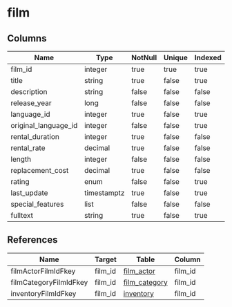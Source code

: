 <!-- Generated File -->
# film

## Columns

| Name                         | Type               | NotNull| Unique | Indexed  | Default
|------------------------------|--------------------|--------|--------|----------|--------------------
| film_id                      | integer            | true   | true   | true     |
| title                        | string             | true   | false  | true     |
| description                  | string             | false  | false  | false    |
| release_year                 | long               | false  | false  | false    |
| language_id                  | integer            | true   | false  | true     |
| original_language_id         | integer            | false  | false  | true     |
| rental_duration              | integer            | true   | false  | false    |
| rental_rate                  | decimal            | true   | false  | false    |
| length                       | integer            | false  | false  | false    |
| replacement_cost             | decimal            | true   | false  | false    |
| rating                       | enum               | false  | false  | true     |
| last_update                  | timestamptz        | true   | false  | true     |
| special_features             | list               | false  | false  | false    |
| fulltext                     | string             | true   | false  | true     |

## References

| Name                         | Target             | Table                                  | Column
|------------------------------|--------------------|----------------------------------------|--------------------
| filmActorFilmIdFkey          | film_id            | [film_actor](DatabaseTableFilmActorRow)| film_id
| filmCategoryFilmIdFkey       | film_id            | [film_category](DatabaseTableFilmCategoryRow)| film_id
| inventoryFilmIdFkey          | film_id            | [inventory](DatabaseTableInventoryRow) | film_id
